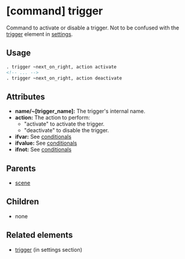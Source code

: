 # [command] trigger

Command to activate or disable a trigger. Not to be confused with the [trigger](trigger.md)
element in [settings](settings.md).


## Usage

```xml
. trigger ~next_on_right, action activate
<!-- ... -->
. trigger ~next_on_right, action deactivate
```


## Attributes

 * **name/~[trigger_name]:** The trigger's internal name.
 * **action:** The action to perform:
   * "activate" to activate the trigger.
   * "deactivate" to disable the trigger.
 * **ifvar:** See [conditionals](conditionals.md)
 * **ifvalue:** See [conditionals](conditionals.md)
 * **ifnot:** See [conditionals](conditionals.md)


## Parents

 * [scene](scene.md)


## Children

 * none


## Related elements

 * [trigger](trigger.md) (in settings section)
 